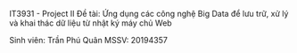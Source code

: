 IT3931 - Project II
Đề tài: Ứng dụng các công nghệ Big Data để lưu trữ, xử lý và khai thác dữ liệu từ nhật ký máy chủ Web 

Sinh viên: Trần Phú Quân
MSSV: 20194357
